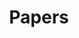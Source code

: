 ---
layout: tag-grid
type: tag
title: Papers
slug: papers
category: review
sidebar: true #menu:false, submenu: true
order: 2
description: >
    Posts on Thesis, Article, Note, etc
---